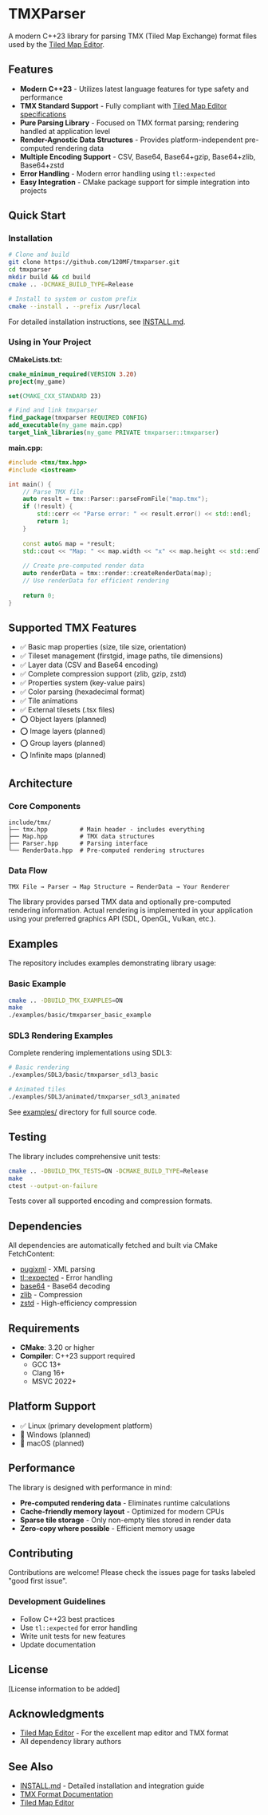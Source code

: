 # TMXParser

A modern C++23 library for parsing TMX (Tiled Map Exchange) format files used by the [Tiled Map Editor](https://www.mapeditor.org/).

## Features

- **Modern C++23** - Utilizes latest language features for type safety and performance
- **TMX Standard Support** - Fully compliant with [Tiled Map Editor specifications](https://doc.mapeditor.org/en/stable/reference/tmx-map-format/)
- **Pure Parsing Library** - Focused on TMX format parsing; rendering handled at application level
- **Render-Agnostic Data Structures** - Provides platform-independent pre-computed rendering data
- **Multiple Encoding Support** - CSV, Base64, Base64+gzip, Base64+zlib, Base64+zstd
- **Error Handling** - Modern error handling using `tl::expected`
- **Easy Integration** - CMake package support for simple integration into projects

## Quick Start

### Installation

```bash
# Clone and build
git clone https://github.com/120MF/tmxparser.git
cd tmxparser
mkdir build && cd build
cmake .. -DCMAKE_BUILD_TYPE=Release

# Install to system or custom prefix
cmake --install . --prefix /usr/local
```

For detailed installation instructions, see [INSTALL.md](INSTALL.md).

### Using in Your Project

**CMakeLists.txt:**
```cmake
cmake_minimum_required(VERSION 3.20)
project(my_game)

set(CMAKE_CXX_STANDARD 23)

# Find and link tmxparser
find_package(tmxparser REQUIRED CONFIG)
add_executable(my_game main.cpp)
target_link_libraries(my_game PRIVATE tmxparser::tmxparser)
```

**main.cpp:**
```cpp
#include <tmx/tmx.hpp>
#include <iostream>

int main() {
    // Parse TMX file
    auto result = tmx::Parser::parseFromFile("map.tmx");
    if (!result) {
        std::cerr << "Parse error: " << result.error() << std::endl;
        return 1;
    }
    
    const auto& map = *result;
    std::cout << "Map: " << map.width << "x" << map.height << std::endl;
    
    // Create pre-computed render data
    auto renderData = tmx::render::createRenderData(map);
    // Use renderData for efficient rendering
    
    return 0;
}
```

## Supported TMX Features

- ✅ Basic map properties (size, tile size, orientation)
- ✅ Tileset management (firstgid, image paths, tile dimensions)
- ✅ Layer data (CSV and Base64 encoding)
- ✅ Complete compression support (zlib, gzip, zstd)
- ✅ Properties system (key-value pairs)
- ✅ Color parsing (hexadecimal format)
- ✅ Tile animations
- ✅ External tilesets (.tsx files)
- ⭕ Object layers (planned)
- ⭕ Image layers (planned)
- ⭕ Group layers (planned)
- ⭕ Infinite maps (planned)

## Architecture

### Core Components

```
include/tmx/
├── tmx.hpp         # Main header - includes everything
├── Map.hpp         # TMX data structures
├── Parser.hpp      # Parsing interface
└── RenderData.hpp  # Pre-computed rendering structures
```

### Data Flow

```
TMX File → Parser → Map Structure → RenderData → Your Renderer
```

The library provides parsed TMX data and optionally pre-computed rendering information. Actual rendering is implemented in your application using your preferred graphics API (SDL, OpenGL, Vulkan, etc.).

## Examples

The repository includes examples demonstrating library usage:

### Basic Example
```bash
cmake .. -DBUILD_TMX_EXAMPLES=ON
make
./examples/basic/tmxparser_basic_example
```

### SDL3 Rendering Examples
Complete rendering implementations using SDL3:
```bash
# Basic rendering
./examples/SDL3/basic/tmxparser_sdl3_basic

# Animated tiles
./examples/SDL3/animated/tmxparser_sdl3_animated
```

See [examples/](examples/) directory for full source code.

## Testing

The library includes comprehensive unit tests:

```bash
cmake .. -DBUILD_TMX_TESTS=ON -DCMAKE_BUILD_TYPE=Release
make
ctest --output-on-failure
```

Tests cover all supported encoding and compression formats.

## Dependencies

All dependencies are automatically fetched and built via CMake FetchContent:

- [pugixml](https://github.com/zeux/pugixml) - XML parsing
- [tl::expected](https://github.com/TartanLlama/expected) - Error handling
- [base64](https://github.com/aklomp/base64) - Base64 decoding
- [zlib](https://github.com/madler/zlib) - Compression
- [zstd](https://github.com/facebook/zstd) - High-efficiency compression

## Requirements

- **CMake**: 3.20 or higher
- **Compiler**: C++23 support required
  - GCC 13+
  - Clang 16+
  - MSVC 2022+

## Platform Support

- ✅ Linux (primary development platform)
- 🔄 Windows (planned)
- 🔄 macOS (planned)

## Performance

The library is designed with performance in mind:

- **Pre-computed rendering data** - Eliminates runtime calculations
- **Cache-friendly memory layout** - Optimized for modern CPUs
- **Sparse tile storage** - Only non-empty tiles stored in render data
- **Zero-copy where possible** - Efficient memory usage

## Contributing

Contributions are welcome! Please check the issues page for tasks labeled "good first issue".

### Development Guidelines

- Follow C++23 best practices
- Use `tl::expected` for error handling
- Write unit tests for new features
- Update documentation

## License

[License information to be added]

## Acknowledgments

- [Tiled Map Editor](https://www.mapeditor.org/) - For the excellent map editor and TMX format
- All dependency library authors

## See Also

- [INSTALL.md](INSTALL.md) - Detailed installation and integration guide
- [TMX Format Documentation](https://doc.mapeditor.org/en/stable/reference/tmx-map-format/)
- [Tiled Map Editor](https://www.mapeditor.org/)
